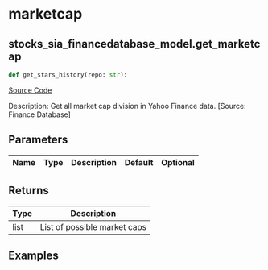 # marketcap

## stocks_sia_financedatabase_model.get_marketcap

```python
def get_stars_history(repo: str):
```
[Source Code](https://github.com/OpenBB-finance/OpenBBTerminal/tree/main/openbb_terminal/stocks/sector_industry_analysis/financedatabase_model.py#L96)

Description: Get all market cap division in Yahoo Finance data. [Source: Finance Database]

## Parameters

| Name | Type | Description | Default | Optional |
| ---- | ---- | ----------- | ------- | -------- |

## Returns

| Type | Description |
| ---- | ----------- |
| list | List of possible market caps |

## Examples

